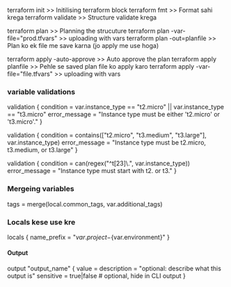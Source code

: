 terraform init              >> Initilising terraform block
terraform fmt               >> Format sahi krega
terraform validate          >> Structure validate krega


terraform plan                                     >> Planning the strucuture
terraform plan -var-file="prod.tfvars"             >> uploading with vars
terraform plan -out=planfile                       >> Plan ko ek file me save karna (jo apply me use hoga)


terraform apply -auto-approve                      >> Auto approve the plan
terraform apply planfile                           >> Pehle se saved plan file ko apply karo
terraform apply -var-file="file.tfvars"            >> uploading with vars


### variable validations

validation {
    condition     = var.instance_type == "t2.micro" || var.instance_type == "t3.micro"
    error_message = "Instance type must be either 't2.micro' or 't3.micro'."
  }

validation {
    condition     = contains(["t2.micro", "t3.medium", "t3.large"], var.instance_type)
    error_message = "Instance type must be t2.micro, t3.medium, or t3.large"
  }

validation {
    condition     = can(regex("^t[23]\\.", var.instance_type))
    error_message = "Instance type must start with t2. or t3."
  }


### Mergeing variables

tags = merge(local.common_tags, var.additional_tags)


### Locals kese use kre

locals {
  name_prefix = "${var.project}-${var.environment}"
}


#### Output

output "output_name" {
  value = <expression>
  description = "optional: describe what this output is"
  sensitive = true|false  # optional, hide in CLI output
}
